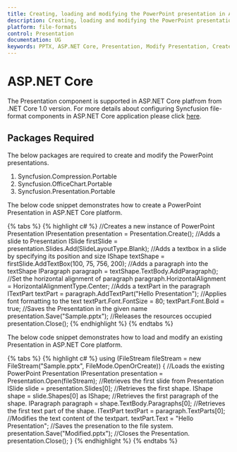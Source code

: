 ```yaml
---
title: Creating, loading and modifying the PowerPoint presentation in ASP.NET Core platform
description: Creating, loading and modifying the PowerPoint presentation in ASP.NET Core platform
platform: file-formats
control: Presentation
documentation: UG
keywords: PPTX, ASP.NET Core, Presentation, Modify Presentation, Create Presentation
---
```

# ASP.NET Core

The Presentation component is supported in ASP.NET Core platfrom from .NET Core 1.0 version. For more details about configuring Syncfusion file-format components in ASP.NET Core application please click [here](https://help.syncfusion.com/aspnet-core/gettingstarted/getting-started-1-1-0#configure-syncfusion-file-format-components-in-aspnet-core-application).

## Packages Required

The below packages are required to create and modify the PowerPoint presentations.

1. Syncfusion.Compression.Portable
2. Syncfusion.OfficeChart.Portable
3. Syncfusion.Presentation.Portable

The below code snippet demonstrates how to create a PowerPoint Presentation in ASP.NET Core platform.

{% tabs %}
{% highlight c# %}
//Creates a new instance of PowerPoint Presentation
IPresentation presentation = Presentation.Create();
//Adds a slide to Presentation
ISlide firstSlide = presentation.Slides.Add(SlideLayoutType.Blank);
//Adds a textbox in a slide by specifying its position and size
IShape textShape = firstSlide.AddTextBox(100, 75, 756, 200);
//Adds a paragraph into the textShape
IParagraph paragraph = textShape.TextBody.AddParagraph();
//Set the horizontal alignment of paragraph 
paragraph.HorizontalAlignment = HorizontalAlignmentType.Center;
//Adds a textPart in the paragraph
ITextPart textPart = paragraph.AddTextPart("Hello Presentation");
 //Applies font formatting to the text
textPart.Font.FontSize = 80;
textPart.Font.Bold = true;
//Saves the Presentation in the given name 
presentation.Save("Sample.pptx");
 //Releases the resources occupied
presentation.Close();
{% endhighlight %}
{% endtabs %}

The below code snippet demonstrates how to load and modify an existing Presentation in ASP.NET Core platform.

{% tabs %}
{% highlight c# %}
using (FileStream fileStream = new FileStream("Sample.pptx", FileMode.OpenOrCreate))
{
 //Loads the existing PowerPoint Presentation
 IPresentation presentation = Presentation.Open(fileStream);
//Retrieves the first slide from Presentation
 ISlide slide = presentation.Slides[0];
//Retrieves the first shape.
 IShape shape = slide.Shapes[0] as IShape;
 //Retrieves the first paragraph of the shape.
 IParagraph paragraph = shape.TextBody.Paragraphs[0];
//Retrieves the first text part of the shape.
 ITextPart textPart = paragraph.TextParts[0];
//Modifies the text content of the textpart.
textPart.Text = "Hello Presentation";
 //Saves the presenation to the file system.
presentation.Save("Modified.pptx");
//Closes the Presentation.
 presentation.Close();
 }
{% endhighlight %}
{% endtabs %}
